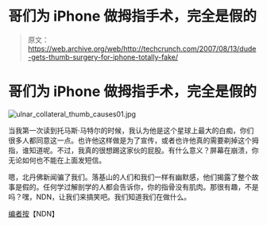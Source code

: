 # 哥们为 iPhone 做拇指手术，完全是假的

> 原文：<https://web.archive.org/web/http://techcrunch.com/2007/08/13/dude-gets-thumb-surgery-for-iphone-totally-fake/>

# 哥们为 iPhone 做拇指手术，完全是假的

![ulnar_collateral_thumb_causes01.jpg](img/3c5d1efbff35003ef31954cf00ad77b7.png)

当我第一次读到托马斯·马特尔的时候，我认为他是这个星球上最大的白痴，你们很多人都同意这一点。也许他这样做是为了宣传，或者也许他真的需要剃掉这个拇指，谁知道呢。不过，我真的很想踢这家伙的屁股。有什么意义？屏幕在崩溃，你无论如何也不能在上面发短信。

嗯，北丹佛新闻骗了我们。落基山的人们和我们一样有幽默感，他们揭露了整个故事是假的。任何学过解剖学的人都会告诉你，你的指骨没有肌肉。那很有趣，不是吗？嘿，NDN，让我们来搞笑吧。我们知道我们在做什么。

[编者按](https://web.archive.org/web/20220628195617/http://northdenvernews.com/content/view/925/2/)【NDN】